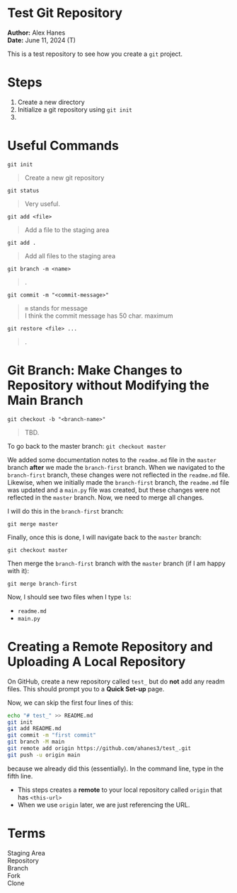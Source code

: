# Test Git Repository 

**Author:** Alex Hanes  
**Date:** June 11, 2024 (T)  


This is a test repository to see how you create a `git` project.  
# Steps 

1. Create a new directory 
2. Initialize a git repository using `git init` 
3. 

# Useful Commands 

`git init`  
> Create a new git repository 

`git status`  
> Very useful.

`git add <file>`  
> Add a file to the staging area  

`git add .` 
> Add all files to the staging area  

`git branch -m <name>`  
> .

`git commit -m "<commit-message>"` 
> `m` stands for message  
> I think the commit message has 50 char. maximum  

`git restore <file> ...` 
> .




# Git Branch: Make Changes to Repository without Modifying the Main Branch 

`git checkout -b "<branch-name>"` 
> TBD.  

To go back to the master branch: 
`git checkout master`  

We added some documentation notes to the `readme.md` file in the `master` branch **after** we made the `branch-first` branch. When we navigated to the `branch-first` branch, these changes were not reflected in the `readme.md` file. Likewise, when we initially made the `branch-first` branch, the `readme.md` file was updated and a `main.py` file was created, but these changes were not reflected in the `master` branch. Now, we need to merge all changes.  

I will do this in the `branch-first` branch:  

`git merge master`  

Finally, once this is done, I will navigate back to the `master` branch:  

`git checkout master`  

Then merge the `branch-first` branch with the `master` branch (if I am happy with it):  

`git merge branch-first`  

Now, I should see two files when I type `ls`: 
- `readme.md` 
- `main.py` 


# Creating a Remote Repository and Uploading A Local Repository 

On GitHub, create a new repository called `test_` but do **not** add any readm files. This should prompt you to a **Quick Set-up** page.  

Now, we can skip the first four lines of this: 
```bash 
echo "# test_" >> README.md
git init
git add README.md
git commit -m "first commit"
git branch -M main
git remote add origin https://github.com/ahanes3/test_.git
git push -u origin main
``` 
because we already did this (essentially). In the command line, type in the fifth line. 
- This steps creates a **remote** to your local repository called `origin` that has `<this-url>` 
- When we use `origin` later, we are just referencing the URL. 

 



# Terms 

Staging Area   
Repository  
Branch  
Fork  
Clone  